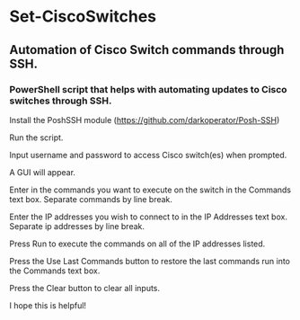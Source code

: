 # Set-CiscoSwitches
## Automation of Cisco Switch commands through SSH.

### PowerShell script that helps with automating updates to Cisco switches through SSH.

Install the PoshSSH module (https://github.com/darkoperator/Posh-SSH)

Run the script.

Input username and password to access Cisco switch(es) when prompted.

A GUI will appear. 

Enter in the commands you want to execute on the switch in the Commands text box. Separate commands by line break.

Enter the IP addresses you wish to connect to in the IP Addresses text box. Separate ip addresses by line break.

Press Run to execute the commands on all of the IP addresses listed. 

Press the Use Last Commands button to restore the last commands run into the Commands text box.

Press the Clear button to clear all inputs.

I hope this is helpful!
